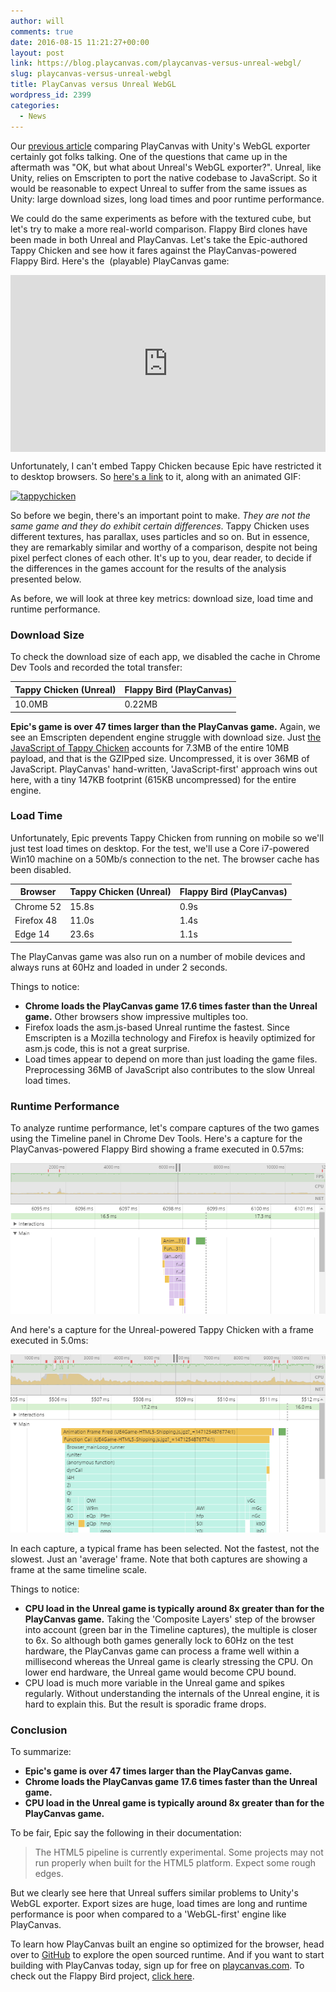 ```yaml
---
author: will
comments: true
date: 2016-08-15 11:21:27+00:00
layout: post
link: https://blog.playcanvas.com/playcanvas-versus-unreal-webgl/
slug: playcanvas-versus-unreal-webgl
title: PlayCanvas versus Unreal WebGL
wordpress_id: 2399
categories:
  - News
---
```


Our [previous article](https://blog.playcanvas.com/playcanvas-versus-unity-webgl/) comparing PlayCanvas with Unity's WebGL exporter certainly got folks talking. One of the questions that came up in the aftermath was "OK, but what about Unreal's WebGL exporter?". Unreal, like Unity, relies on Emscripten to port the native codebase to JavaScript. So it would be reasonable to expect Unreal to suffer from the same issues as Unity: large download sizes, long load times and poor runtime performance.

<!-- more -->

We could do the same experiments as before with the textured cube, but let's try to make a more real-world comparison. Flappy Bird clones have been made in both Unreal and PlayCanvas. Let's take the Epic-authored Tappy Chicken and see how it fares against the PlayCanvas-powered Flappy Bird. Here's the  (playable) PlayCanvas game:

<div style="position: relative; padding-bottom: 56.25%; height: 0; overflow: hidden; max-width: 100%;">
  <iframe frameborder="0" style="position: absolute; top:0; left: 0; width: 100%; height: 100%;" src="https://playcanv.as/e/b/ONc0qGvZ/" webkitallowfullscreen='true' mozallowfullscreen='true' allowfullscreen='true'></iframe>
</div>

Unfortunately, I can't embed Tappy Chicken because Epic have restricted it to desktop browsers. So [here's a link](https://www.unrealengine.com/html5/) to it, along with an animated GIF:

[![tappychicken](/assets/media/tappychicken.gif)](/assets/media/tappychicken.gif)

So before we begin, there's an important point to make. _They are not the same game and they do exhibit certain differences_. Tappy Chicken uses different textures, has parallax, uses particles and so on. But in essence, they are remarkably similar and worthy of a comparison, despite not being pixel perfect clones of each other. It's up to you, dear reader, to decide if the differences in the games account for the results of the analysis presented below.

As before, we will look at three key metrics: download size, load time and runtime performance.

### Download Size

To check the download size of each app, we disabled the cache in Chrome Dev Tools and recorded the total transfer:

| Tappy Chicken (Unreal) | Flappy Bird (PlayCanvas) |
| ---------------------- | ------------------------ |
| 10.0MB                 | 0.22MB                   |

**Epic's game is over 47 times larger than the PlayCanvas game.** Again, we see an Emscripten dependent engine struggle with download size. Just [the JavaScript of Tappy Chicken](https://cdn2.unrealengine.com/TappyChicken/gameFiles_1408053316/UE4Game-HTML5-Shipping.js.jgz) accounts for 7.3MB of the entire 10MB payload, and that is the GZIPped size. Uncompressed, it is over 36MB of JavaScript. PlayCanvas' hand-written, 'JavaScript-first' approach wins out here, with a tiny 147KB footprint (615KB uncompressed) for the entire engine.

### Load Time

Unfortunately, Epic prevents Tappy Chicken from running on mobile so we'll just test load times on desktop. For the test, we'll use a Core i7-powered Win10 machine on a 50Mb/s connection to the net. The browser cache has been disabled.

| Browser    | Tappy Chicken (Unreal) | Flappy Bird (PlayCanvas) |
| ---------- | ---------------------- | ------------------------ |
| Chrome 52  | 15.8s                  | 0.9s                     |
| Firefox 48 | 11.0s                  | 1.4s                     |
| Edge 14    | 23.6s                  | 1.1s                     |

The PlayCanvas game was also run on a number of mobile devices and always runs at 60Hz and loaded in under 2 seconds.

Things to notice:

- **Chrome loads the PlayCanvas game 17.6 times faster than the Unreal game.** Other browsers show impressive multiples too.
- Firefox loads the asm.js-based Unreal runtime the fastest. Since Emscripten is a Mozilla technology and Firefox is heavily optimized for asm.js code, this is not a great surprise.
- Load times appear to depend on more than just loading the game files. Preprocessing 36MB of JavaScript also contributes to the slow Unreal load times.

### Runtime Performance

To analyze runtime performance, let's compare captures of the two games using the Timeline panel in Chrome Dev Tools. Here's a capture for the PlayCanvas-powered Flappy Bird showing a frame executed in 0.57ms:

[![flappy_timeline](/assets/media/flappy_timeline.png)](/assets/media/flappy_timeline.png)

And here's a capture for the Unreal-powered Tappy Chicken with a frame executed in 5.0ms:

[![tappy_timeline](/assets/media/tappy_timeline-1.png)](/assets/media/tappy_timeline-1.png)

In each capture, a typical frame has been selected. Not the fastest, not the slowest. Just an 'average' frame. Note that both captures are showing a frame at the same timeline scale.

Things to notice:

- **CPU load in the Unreal game is typically around 8x greater than for the PlayCanvas game.** Taking the 'Composite Layers' step of the browser into account (green bar in the Timeline captures), the multiple is closer to 6x. So although both games generally lock to 60Hz on the test hardware, the PlayCanvas game can process a frame well within a millisecond whereas the Unreal game is clearly stressing the CPU. On lower end hardware, the Unreal game would become CPU bound.
- CPU load is much more variable in the Unreal game and spikes regularly. Without understanding the internals of the Unreal engine, it is hard to explain this. But the result is sporadic frame drops.

### Conclusion

To summarize:

- **Epic's game is over 47 times larger than the PlayCanvas game.**
- **Chrome loads the PlayCanvas game 17.6 times faster than the Unreal game.**
- **CPU load in the Unreal game is typically around 8x greater than for the PlayCanvas game.**

To be fair, Epic say the following in their documentation:

> The HTML5 pipeline is currently experimental. Some projects may not run properly when built for the HTML5 platform. Expect some rough edges.

But we clearly see here that Unreal suffers similar problems to Unity's WebGL exporter. Export sizes are huge, load times are long and runtime performance is poor when compared to a 'WebGL-first' engine like PlayCanvas.

To learn how PlayCanvas built an engine so optimized for the browser, head over to [GitHub](https://github.com/playcanvas/engine) to explore the open sourced runtime. And if you want to start building with PlayCanvas today, sign up for free on [playcanvas.com](https://playcanvas.com). To check out the Flappy Bird project, [click here](https://playcanvas.com/project/375389/overview/flappy-bird).

